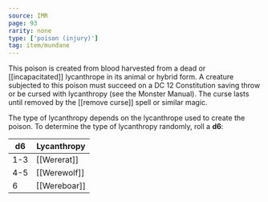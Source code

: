 ```yaml
---
source: IMR
page: 93
rarity: none
type: ['poison (injury)']
tag: item/mundane
---
```


This poison is created from blood harvested from a dead or [[incapacitated]] lycanthrope in its animal or hybrid form. A creature subjected to this poison must succeed on a DC 12 Constitution saving throw or be cursed with lycanthropy (see the Monster Manual). The curse lasts until removed by the [[remove curse]] spell or similar magic.

The type of lycanthropy depends on the lycanthrope used to create the poison. To determine the type of lycanthropy randomly, roll a **d6**:

|d6|Lycanthropy|
|---|-----------|
|1-3|[[Wererat]]|
|4-5|[[Werewolf]]|
|6|[[Wereboar]]|

